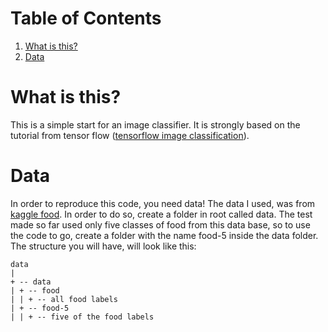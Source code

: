 
# Table of Contents

1.  [What is this?](#orgb314aea)
2.  [Data](#org45f2614)



<a id="orgb314aea"></a>

# What is this?

This is a simple start for an image classifier. It is strongly based on the tutorial from tensor flow ([tensorflow image classification](http:https://www.tensorflow.org/lite/models/image_classification/overview)).


<a id="org45f2614"></a>

# Data

In order to reproduce this code, you need data!
The data I used, was from [kaggle food](https:https://www.kaggle.com/kmader/food41). In order to do so, create a folder in root called data.
The test made so far used only five classes of food from this data base, so to use the code to go, create a folder with the name food-5 inside the data folder.
The structure you will have, will look like this:

    data
    | 
    + -- data
    | + -- food
    | | + -- all food labels
    | + -- food-5
    | | + -- five of the food labels

